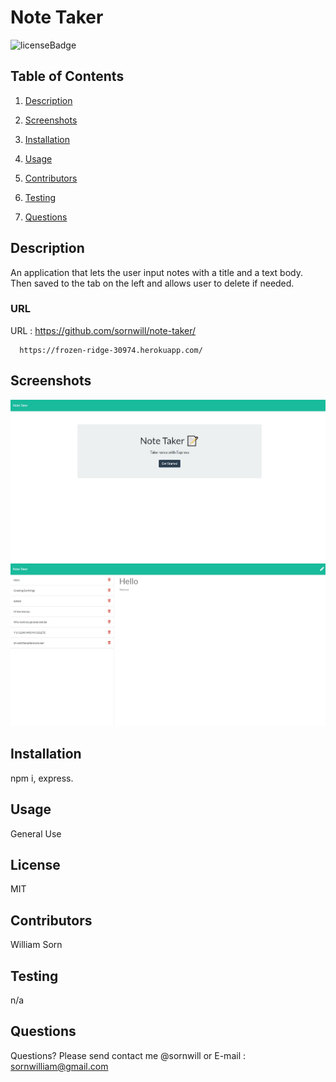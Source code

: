   
# Note Taker
![licenseBadge](https://img.shields.io/badge/license-MIT-brightgreen)
## Table of Contents 
1. [Description](#description)

2. [Screenshots](#screenshots)

3. [Installation](#installation)

4. [Usage](#usage)

5. [Contributors](#contributors)

6. [Testing](#testing)

7. [Questions](#questions)

    
## Description 
An application that lets the user input notes with a title and a text body. Then saved to the tab on the left and allows user to delete if needed.

### URL
URL : https://github.com/sornwill/note-taker/


      https://frozen-ridge-30974.herokuapp.com/

## Screenshots
![screenshots](/public/assets/img/screen1.png)
![screenshots2](/public/assets/img/screen2.png)
    
## Installation
npm i, express. 
    
## Usage
General Use 
    
## License
MIT 
    
## Contributors
William Sorn 
    
## Testing
n/a 
      
## Questions
Questions? Please send contact me @sornwill or E-mail : sornwilliam@gmail.com
      
